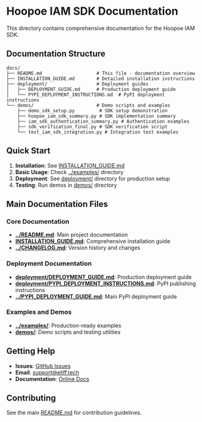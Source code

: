 # Hoopoe IAM SDK Documentation

This directory contains comprehensive documentation for the Hoopoe IAM SDK.

## Documentation Structure

```
docs/
├── README.md                    # This file - documentation overview
├── INSTALLATION_GUIDE.md        # Detailed installation instructions
├── deployment/                  # Deployment guides
│   ├── DEPLOYMENT_GUIDE.md      # Production deployment guide
│   └── PYPI_DEPLOYMENT_INSTRUCTIONS.md  # PyPI deployment instructions
└── demos/                       # Demo scripts and examples
    ├── demo_sdk_setup.py         # SDK setup demonstration
    ├── hoopoe_iam_sdk_summary.py # SDK implementation summary
    ├── iam_sdk_authentication_summary.py # Authentication examples
    ├── sdk_verification_final.py # SDK verification script
    └── test_iam_sdk_integration.py # Integration test examples
```

## Quick Start

1. **Installation**: See [INSTALLATION_GUIDE.md](INSTALLATION_GUIDE.md)
2. **Basic Usage**: Check [../examples/](../examples/) directory
3. **Deployment**: See [deployment/](deployment/) directory for production setup
4. **Testing**: Run demos in [demos/](demos/) directory

## Main Documentation Files

### Core Documentation
- **[../README.md](../README.md)**: Main project documentation
- **[INSTALLATION_GUIDE.md](INSTALLATION_GUIDE.md)**: Comprehensive installation guide
- **[../CHANGELOG.md](../CHANGELOG.md)**: Version history and changes

### Deployment Documentation
- **[deployment/DEPLOYMENT_GUIDE.md](deployment/DEPLOYMENT_GUIDE.md)**: Production deployment guide
- **[deployment/PYPI_DEPLOYMENT_INSTRUCTIONS.md](deployment/PYPI_DEPLOYMENT_INSTRUCTIONS.md)**: PyPI publishing instructions
- **[../PYPI_DEPLOYMENT_GUIDE.md](../PYPI_DEPLOYMENT_GUIDE.md)**: Main PyPI deployment guide

### Examples and Demos
- **[../examples/](../examples/)**: Production-ready examples
- **[demos/](demos/)**: Demo scripts and testing utilities

## Getting Help

- **Issues**: [GitHub Issues](https://github.com/eliff-tech/hoopoe-iam-sdk/issues)
- **Email**: support@eliff.tech
- **Documentation**: [Online Docs](https://hoopoe-iam-sdk.readthedocs.io/)

## Contributing

See the main [README.md](../README.md) for contribution guidelines.
